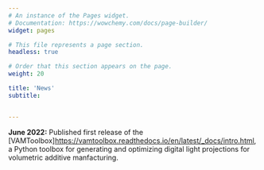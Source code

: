 ```yaml
---
# An instance of the Pages widget.
# Documentation: https://wowchemy.com/docs/page-builder/
widget: pages

# This file represents a page section.
headless: true

# Order that this section appears on the page.
weight: 20

title: 'News'
subtitle:


---
```


**June 2022:** Published first release of the [VAMToolbox]https://vamtoolbox.readthedocs.io/en/latest/_docs/intro.html, a Python toolbox for generating and optimizing digital light projections for volumetric additive manfacturing.
